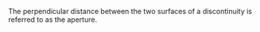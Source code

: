 The perpendicular distance between the two surfaces of a discontinuity is referred to as the aperture.
